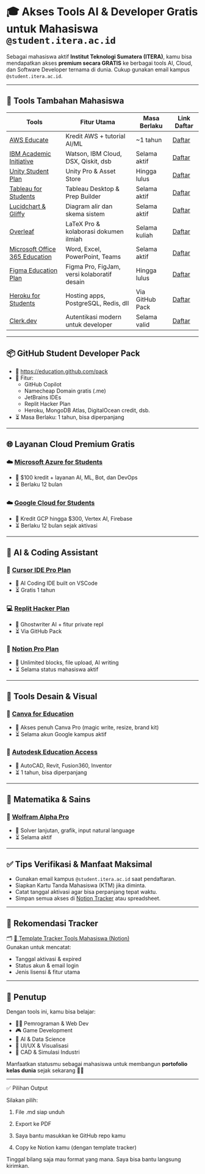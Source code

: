 # 🎓 Akses Tools AI & Developer Gratis untuk Mahasiswa `@student.itera.ac.id`

Sebagai mahasiswa aktif **Institut Teknologi Sumatera (ITERA)**, kamu bisa mendapatkan akses **premium secara GRATIS** ke berbagai tools AI, Cloud, dan Software Developer ternama di dunia. Cukup gunakan email kampus `@student.itera.ac.id`.

---

## 🧰 Tools Tambahan Mahasiswa

| Tools                        | Fitur Utama                                     | Masa Berlaku         | Link Daftar |
|-----------------------------|--------------------------------------------------|----------------------|-------------|
| [AWS Educate](https://aws.amazon.com/education/awseducate/) | Kredit AWS + tutorial AI/ML                     | ~1 tahun             | [Daftar](https://aws.amazon.com/education/awseducate/) |
| [IBM Academic Initiative](https://www.ibm.com/academic) | Watson, IBM Cloud, DSX, Qiskit, dsb             | Selama aktif         | [Daftar](https://www.ibm.com/academic) |
| [Unity Student Plan](https://store.unity.com/education/student) | Unity Pro & Asset Store                         | Hingga lulus         | [Daftar](https://store.unity.com/education/student) |
| [Tableau for Students](https://www.tableau.com/academic/students) | Tableau Desktop & Prep Builder                  | Selama aktif         | [Daftar](https://www.tableau.com/academic/students) |
| [Lucidchart & Gliffy](https://www.lucidchart.com/pages/usecase/education-diagrams) | Diagram alir dan skema sistem                   | Selama aktif         | [Daftar](https://www.lucidchart.com/pages/usecase/education-diagrams) |
| [Overleaf](https://www.overleaf.com/edu/it) | LaTeX Pro & kolaborasi dokumen ilmiah          | Selama kuliah        | [Daftar](https://www.overleaf.com/edu/it) |
| [Microsoft Office 365 Education](https://www.microsoft.com/en-us/education/products/office) | Word, Excel, PowerPoint, Teams                  | Selama aktif         | [Daftar](https://www.microsoft.com/en-us/education/products/office) |
| [Figma Education Plan](https://www.figma.com/education/) | Figma Pro, FigJam, versi kolaboratif desain     | Hingga lulus         | [Daftar](https://www.figma.com/education/) |
| [Heroku for Students](https://elements.heroku.com/github-students) | Hosting apps, PostgreSQL, Redis, dll            | Via GitHub Pack      | [Daftar](https://elements.heroku.com/github-students) |
| [Clerk.dev](https://clerk.dev/edu) | Autentikasi modern untuk developer              | Selama valid         | [Daftar](https://clerk.dev/edu) |

---

## 📦 GitHub Student Developer Pack

- 🔗 https://education.github.com/pack  
- 🎁 Fitur:
  - GitHub Copilot
  - Namecheap Domain gratis (.me)
  - JetBrains IDEs
  - Replit Hacker Plan
  - Heroku, MongoDB Atlas, DigitalOcean credit, dsb.
- ⏳ Masa Berlaku: 1 tahun, bisa diperpanjang

---

## 🌐 Layanan Cloud Premium Gratis

### ☁️ [Microsoft Azure for Students](https://azure.microsoft.com/en-us/free/students/)
- 🎁 $100 kredit + layanan AI, ML, Bot, dan DevOps
- ⏳ Berlaku 12 bulan

### ☁️ [Google Cloud for Students](https://cloud.google.com/edu)
- 🎁 Kredit GCP hingga $300, Vertex AI, Firebase
- ⏳ Berlaku 12 bulan sejak aktivasi

---

## 🧠 AI & Coding Assistant

### 🧠 [Cursor IDE Pro Plan](https://cursor.com/students)
- 🎁 AI Coding IDE built on VSCode
- ⏳ Gratis 1 tahun

### 💻 [Replit Hacker Plan](https://replit.com/site/education)
- 🎁 Ghostwriter AI + fitur private repl
- ⏳ Via GitHub Pack

### 🧾 [Notion Pro Plan](https://www.notion.so/students)
- 🎁 Unlimited blocks, file upload, AI writing
- ⏳ Selama status mahasiswa aktif

---

## 🎨 Tools Desain & Visual

### 🎨 [Canva for Education](https://www.canva.com/education/)
- 🎁 Akses penuh Canva Pro (magic write, resize, brand kit)
- ⏳ Selama akun Google kampus aktif

### 🧱 [Autodesk Education Access](https://www.autodesk.com/education/edu-software/overview)
- 🎁 AutoCAD, Revit, Fusion360, Inventor
- ⏳ 1 tahun, bisa diperpanjang

---

## 🔢 Matematika & Sains

### 🧮 [Wolfram Alpha Pro](https://www.wolframalpha.com/pro/student/)
- 🎁 Solver lanjutan, grafik, input natural language
- ⏳ Selama aktif

---

## ✅ Tips Verifikasi & Manfaat Maksimal

- Gunakan email kampus `@student.itera.ac.id` saat pendaftaran.
- Siapkan Kartu Tanda Mahasiswa (KTM) jika diminta.
- Catat tanggal aktivasi agar bisa perpanjang tepat waktu.
- Simpan semua akses di [Notion Tracker](https://www.notion.so) atau spreadsheet.

---

## 📌 Rekomendasi Tracker

🗂️ [📄 Template Tracker Tools Mahasiswa (Notion)](https://www.notion.so)  
Gunakan untuk mencatat:
- Tanggal aktivasi & expired
- Status akun & email login
- Jenis lisensi & fitur utama

---

## 🚀 Penutup

Dengan tools ini, kamu bisa belajar:
- 👨‍💻 Pemrograman & Web Dev
- 🎮 Game Development
- 🤖 AI & Data Science
- 🎨 UI/UX & Visualisasi
- 📐 CAD & Simulasi Industri

Manfaatkan statusmu sebagai mahasiswa untuk membangun **portofolio kelas dunia** sejak sekarang 💼✨


---

✅ Pilihan Output

Silakan pilih:

1. File .md siap unduh


2. Export ke PDF


3. Saya bantu masukkan ke GitHub repo kamu


4. Copy ke Notion kamu (dengan template tracker)



Tinggal bilang saja mau format yang mana. Saya bisa bantu langsung kirimkan.


